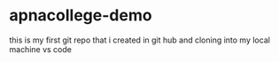 # apnacollege-demo 
this is my first git repo that i created in git hub and cloning into my local machine vs code 
